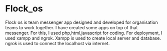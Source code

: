 # Flock_os
Flock os is team messenger app designed and developed for organisation teams to work together.
I have created some apps on top of that messenger.
For this, I used php,html,javascript for coding. For deployment, I used xampp and ngrok.
Xampp is used to create local server and database.
ngrok is used to connect the localhost via internet.
